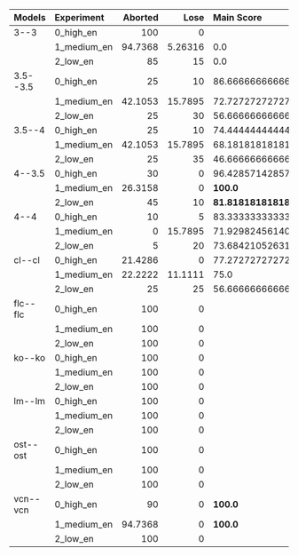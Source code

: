 | Models   | Experiment   |   Aborted |     Lose | Main Score            | Played            | Success               |
|:---------|:-------------|----------:|---------:|:----------------------|:------------------|:----------------------|
| 3--3     | 0_high_en    |  100      |  0       | <NA>                  | 0.0               | 0.0                   |
|          | 1_medium_en  |   94.7368 |  5.26316 | 0.0                   | 5.263157894736842 | 0.0                   |
|          | 2_low_en     |   85      | 15       | 0.0                   | 15.0              | 0.0                   |
| 3.5--3.5 | 0_high_en    |   25      | 10       | 86.66666666666667     | 75.0              | 65.0                  |
|          | 1_medium_en  |   42.1053 | 15.7895  | 72.72727272727273     | 57.89473684210527 | 42.10526315789473     |
|          | 2_low_en     |   25      | 30       | 56.66666666666666     | 75.0              | 45.0                  |
| 3.5--4   | 0_high_en    |   25      | 10       | 74.44444444444444     | 75.0              | 65.0                  |
|          | 1_medium_en  |   42.1053 | 15.7895  | 68.18181818181819     | 57.89473684210527 | 42.10526315789473     |
|          | 2_low_en     |   25      | 35       | 46.66666666666666     | 75.0              | 40.0                  |
| 4--3.5   | 0_high_en    |   30      |  0       | 96.42857142857144     | 70.0              | 70.0                  |
|          | 1_medium_en  |   26.3158 |  0       | **100.0**             | 73.68421052631578 | 73.68421052631578     |
|          | 2_low_en     |   45      | 10       | **81.81818181818181** | 55.00000000000001 | 45.0                  |
| 4--4     | 0_high_en    |   10      |  5       | 83.33333333333333     | **90.0**          | **85.0**              |
|          | 1_medium_en  |    0      | 15.7895  | 71.9298245614035      | **100.0**         | **84.21052631578947** |
|          | 2_low_en     |    5      | 20       | 73.6842105263158      | **95.0**          | **75.0**              |
| cl--cl   | 0_high_en    |   21.4286 |  0       | 77.27272727272727     | 78.57142857142857 | 78.57142857142857     |
|          | 1_medium_en  |   22.2222 | 11.1111  | 75.0                  | 77.77777777777779 | 66.66666666666666     |
|          | 2_low_en     |   25      | 25       | 56.66666666666666     | 75.0              | 50.0                  |
| flc--flc | 0_high_en    |  100      |  0       | <NA>                  | 0.0               | 0.0                   |
|          | 1_medium_en  |  100      |  0       | <NA>                  | 0.0               | 0.0                   |
|          | 2_low_en     |  100      |  0       | <NA>                  | 0.0               | 0.0                   |
| ko--ko   | 0_high_en    |  100      |  0       | <NA>                  | 0.0               | 0.0                   |
|          | 1_medium_en  |  100      |  0       | <NA>                  | 0.0               | 0.0                   |
|          | 2_low_en     |  100      |  0       | <NA>                  | 0.0               | 0.0                   |
| lm--lm   | 0_high_en    |  100      |  0       | <NA>                  | 0.0               | 0.0                   |
|          | 1_medium_en  |  100      |  0       | <NA>                  | 0.0               | 0.0                   |
|          | 2_low_en     |  100      |  0       | <NA>                  | 0.0               | 0.0                   |
| ost--ost | 0_high_en    |  100      |  0       | <NA>                  | 0.0               | 0.0                   |
|          | 1_medium_en  |  100      |  0       | <NA>                  | 0.0               | 0.0                   |
|          | 2_low_en     |  100      |  0       | <NA>                  | 0.0               | 0.0                   |
| vcn--vcn | 0_high_en    |   90      |  0       | **100.0**             | 10.0              | 10.0                  |
|          | 1_medium_en  |   94.7368 |  0       | **100.0**             | 5.263157894736842 | 5.263157894736842     |
|          | 2_low_en     |  100      |  0       | <NA>                  | 0.0               | 0.0                   |
